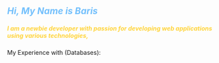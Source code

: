 <!DOCTYPE html>
<html lang="en">
<head>
    <meta charset="UTF-8">
    <meta name="viewport" content="width=device-width, initial-scale=1.0">
    <link rel="stylesheet" href="https://cdnjs.cloudflare.com/ajax/libs/font-awesome/6.7.2/css/all.min.css"/>
</head>
<body>
    <div>
    <h2>
       <i class="fa-solid fa-peace fa-xs" style="color: #74C0FC;">Hi, My Name is Baris</i>
    </h2>
    <h5>
      <i class="fa-regular fa-circle-nodes fa-rotate-180 fa-2xs" style="color: #FFD43B;">I am a newbie developer with passion for developing web applications using various technologies, </i> 
    </h5>
  </div>
  <div>
    <i class="fa-regular fa-circle-nodes fa-rotate-180 fa-2xs" style="color: #FFD43B;"></i> My Experience with <i class="fa-solid fa-database fa-2xs" style="color: #74C0FC;"></i> (Databases):
       <i class="fa-light fa-pen fa-2xs" style="color: #ff0000;"></i> 
  </div>
</body>
</html>

  


  
    
        


  



<!---
EmreBarisErdem/EmreBarisErdem is a ✨ special ✨ repository because its `README.md` (this file) appears on your GitHub profile.
You can click the Preview link to take a look at your changes.
--->
